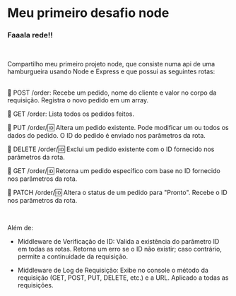 <h1>Meu primeiro desafio node</h1>

<h3> Faaala rede!! </h3>
<br>

Compartilho meu primeiro projeto node, que consiste numa api de uma hamburgueira usando Node e Express e que possui as seguintes rotas:
<br>
<br>
<p>
🍔 POST /order:
Recebe um pedido, nome do cliente e valor no corpo da requisição.
Registra o novo pedido em um array.

🍔 GET /order:
Lista todos os pedidos feitos.

🍔 PUT /order/:id:
Altera um pedido existente.
Pode modificar um ou todos os dados do pedido.
O ID do pedido é enviado nos parâmetros da rota.

🍔 DELETE /order/:id:
Exclui um pedido existente com o ID fornecido nos parâmetros da rota.

🍔 GET /order/:id:
Retorna um pedido específico com base no ID fornecido nos parâmetros da rota.

🍔 PATCH /order/:id:
Altera o status de um pedido para "Pronto".
Recebe o ID nos parâmetros da rota.

<br>
<p> Além de:
 <br>
 
- Middleware de Verificação de ID:
Valida a existência do parâmetro ID em todas as rotas.
Retorna um erro se o ID não existir; caso contrário, permite a continuidade da requisição.
 
- Middleware de Log de Requisição:
Exibe no console o método da requisição (GET, POST, PUT, DELETE, etc.) e a URL.
Aplicado a todas as requisições.</p>
 </p>

